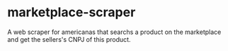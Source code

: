 # marketplace-scraper

A web scraper for americanas that searchs a product on the marketplace and get the sellers's CNPJ of this product.
